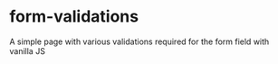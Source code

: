 # form-validations
A simple page with various validations required for the form field with vanilla JS

